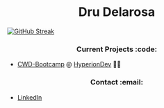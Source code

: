 
<h1 align="center" style="bold">Dru Delarosa
</h1>

[![GitHub Streak](https://github-readme-streak-stats-rosy-ten.vercel.app?user=dntstck&theme=dark&date_format=M%20j%5B%2C%20Y%5D)](https://git.io/streak-stats)

<h3 align="center">Current Projects :code: </h3>

- [CWD-Bootcamp](https://github.com/dntstck/CWD-Bootcamp) @ [HyperionDev](https://hyperiondev.com) :technologist:

<h3 align="center">Contact :email: </h3>

- [LinkedIn](https://linkedin.com/in/drudelarosa)